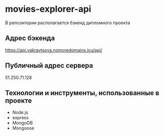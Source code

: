 # movies-explorer-api

В репозитории располагается бэкенд дипломного проекта

## Адрес бэкенда

https://api.yakravtsova.nomoredomains.icu/api/

## Публичный адрес сервера

51.250.71.128

## Технологии и инструменты, использованные в проекте

- Node.js
- express
- MongoDB
- Mongoose
